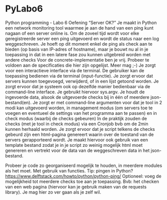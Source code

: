 # PyLabo6
Python programming - Labo 6
Oefening “Server OK?”
Je maakt in Python een network monitoring tool waarmee je aan de hand van een
ping kunt nagaan of een server online is. Om de zoveel tijd wordt voor elke
geregistreerde server een ping uitgevoerd en wordt de status naar een log
weggeschreven.
Je hoeft op dit moment enkel de ping als check aan te bieden (op basis van IP-adres
of hostname), maar je bouwt nu al in je toepassing in dat in een latere fase zou
kunnen uitgebreid worden met andere checks
Voor de concrete-implementatie ben je vrij. Probeer te voldoen aan de specificaties
die hier zijn opgelijst. Meer mag ;-)
Je zorgt voor een interactieve interface via de terminal. De gebruiker kan de
toepassing bedienen via de terminal (input-functie). Je zorgt ervoor dat servers
kunnen toegevoegd, verwijderd, of in een lijst getoond worden.
Je zorgt ervoor dat je systeem ook op dezelfde manier bedienbaar via de
command-line interface. Je gebruikt hiervoor sys.argv.
Je houdt de ingevoerde data, alsook de uitgevoerde checks bij in één of
meerdere json-bestand(en).
Je zorgt er met command-line argumenten voor dat je tool in 2 modi kan
uitgevoerd worden, in management modus (om servers toe te voegen en
eventueel de settings van het programma aan te passen) en in check modus
(waarbij de checks gebeuren)
In de praktijk zouden de checks (met je tool in check modus) via een Cronjob
bvb om de 2min kunnen herhaald worden.
Je zorgt ervoor dat je script telkens de checks gebeurd zijn een html-pagina
genereert waarin over de toestand van de servers gerapporteerd wordt. Je
maakt hiervoor ook gebruik van een template bestand zodat je in je script zo
weinig mogelijk html moet genereren en vertrekt voor de data van de
weggeschreven data in het json-bestand.

Probeer je code zo georganiseerd mogelijk te houden, in meerdere modules als
het moet. Met gebruik van functies.
Tip: pingen in Python? https://www.delftstack.com/howto/python/python-ping/
Optioneel: voeg de mogelijkheid tot meerdere checks toe aan je toepassing.
Bvb: het checken van een web pagina (hiervoor kan je gebruik maken van de
requests library). Je mag hier zo ver gaan als je zelf wil.